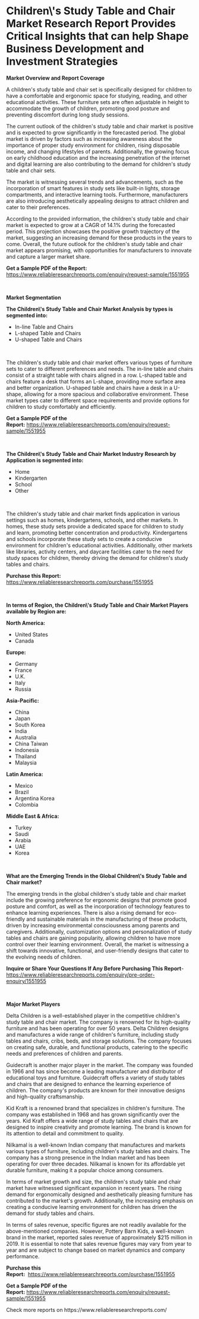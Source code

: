 <p><h1>Children\'s Study Table and Chair Market Research Report Provides Critical Insights that can help Shape Business Development and Investment Strategies</h1></p><p><strong>Market Overview and Report Coverage</strong></p>
<p><p>A children's study table and chair set is specifically designed for children to have a comfortable and ergonomic space for studying, reading, and other educational activities. These furniture sets are often adjustable in height to accommodate the growth of children, promoting good posture and preventing discomfort during long study sessions.</p><p>The current outlook of the children's study table and chair market is positive and is expected to grow significantly in the forecasted period. The global market is driven by factors such as increasing awareness about the importance of proper study environment for children, rising disposable income, and changing lifestyles of parents. Additionally, the growing focus on early childhood education and the increasing penetration of the internet and digital learning are also contributing to the demand for children's study table and chair sets.</p><p>The market is witnessing several trends and advancements, such as the incorporation of smart features in study sets like built-in lights, storage compartments, and interactive learning tools. Furthermore, manufacturers are also introducing aesthetically appealing designs to attract children and cater to their preferences.</p><p>According to the provided information, the children's study table and chair market is expected to grow at a CAGR of 14.1% during the forecasted period. This projection showcases the positive growth trajectory of the market, suggesting an increasing demand for these products in the years to come. Overall, the future outlook for the children's study table and chair market appears promising, with opportunities for manufacturers to innovate and capture a larger market share.</p></p>
<p><strong>Get a Sample PDF of the Report:</strong> <a href="https://www.reliableresearchreports.com/enquiry/request-sample/1551955">https://www.reliableresearchreports.com/enquiry/request-sample/1551955</a></p>
<p>&nbsp;</p>
<p><strong>Market Segmentation</strong></p>
<p><strong>The Children\'s Study Table and Chair Market Analysis by types is segmented into:</strong></p>
<p><ul><li>In-line Table and Chairs</li><li>L-shaped Table and Chairs</li><li>U-shaped Table and Chairs</li></ul></p>
<p>&nbsp;</p>
<p><p>The children's study table and chair market offers various types of furniture sets to cater to different preferences and needs. The in-line table and chairs consist of a straight table with chairs aligned in a row. L-shaped table and chairs feature a desk that forms an L-shape, providing more surface area and better organization. U-shaped table and chairs have a desk in a U-shape, allowing for a more spacious and collaborative environment. These market types cater to different space requirements and provide options for children to study comfortably and efficiently.</p></p>
<p><strong>Get a Sample PDF of the Report:</strong>&nbsp;<a href="https://www.reliableresearchreports.com/enquiry/request-sample/1551955">https://www.reliableresearchreports.com/enquiry/request-sample/1551955</a></p>
<p>&nbsp;</p>
<p><strong>The Children\'s Study Table and Chair Market Industry Research by Application is segmented into:</strong></p>
<p><ul><li>Home</li><li>Kindergarten</li><li>School</li><li>Other</li></ul></p>
<p>&nbsp;</p>
<p><p>The children's study table and chair market finds application in various settings such as homes, kindergartens, schools, and other markets. In homes, these study sets provide a dedicated space for children to study and learn, promoting better concentration and productivity. Kindergartens and schools incorporate these study sets to create a conducive environment for children's educational activities. Additionally, other markets like libraries, activity centers, and daycare facilities cater to the need for study spaces for children, thereby driving the demand for children's study tables and chairs.</p></p>
<p><strong>Purchase this Report:</strong>&nbsp; <a href="https://www.reliableresearchreports.com/purchase/1551955">https://www.reliableresearchreports.com/purchase/1551955</a></p>
<p>&nbsp;</p>
<p><strong>In terms of Region, the Children\'s Study Table and Chair Market Players available by Region are:</strong></p>
<p>
    <p> <strong> North America: </strong>
        <ul>
            <li>United States</li>
            <li>Canada</li>
        </ul>
        </p> 
    <p> <strong> Europe: </strong>
        <ul>
            <li>Germany</li>
            <li>France</li>
            <li>U.K.</li>
            <li>Italy</li>
            <li>Russia</li>
        </ul>
        </p> 
    <p> <strong> Asia-Pacific: </strong>
        <ul>
            <li>China</li>
            <li>Japan</li>
            <li>South Korea</li>
            <li>India</li>
            <li>Australia</li>
            <li>China Taiwan</li>
            <li>Indonesia</li>
            <li>Thailand</li>
            <li>Malaysia</li>
        </ul>
        </p> 
    <p> <strong> Latin America: </strong>
        <ul>
            <li>Mexico</li>
            <li>Brazil</li>
            <li>Argentina Korea</li>
            <li>Colombia</li>
        </ul>
        </p> 
    <p> <strong> Middle East & Africa: </strong>
        <ul>
            <li>Turkey</li>
            <li>Saudi</li>
            <li>Arabia</li>
            <li>UAE</li>
            <li>Korea</li>
        </ul>
    </p>
    </p>
<p>&nbsp;</p>
<p><strong>What are the Emerging Trends in the Global Children\'s Study Table and Chair market?</strong></p>
<p><p>The emerging trends in the global children's study table and chair market include the growing preference for ergonomic designs that promote good posture and comfort, as well as the incorporation of technology features to enhance learning experiences. There is also a rising demand for eco-friendly and sustainable materials in the manufacturing of these products, driven by increasing environmental consciousness among parents and caregivers. Additionally, customization options and personalization of study tables and chairs are gaining popularity, allowing children to have more control over their learning environment. Overall, the market is witnessing a shift towards innovative, functional, and user-friendly designs that cater to the evolving needs of children.</p></p>
<p><strong>Inquire or Share Your Questions If Any Before Purchasing This Report</strong>- <a href="https://www.reliableresearchreports.com/enquiry/pre-order-enquiry/1551955">https://www.reliableresearchreports.com/enquiry/pre-order-enquiry/1551955</a></p>
<p>&nbsp;</p>
<p><strong>Major Market Players</strong></p>
<p><p>Delta Children is a well-established player in the competitive children's study table and chair market. The company is renowned for its high-quality furniture and has been operating for over 50 years. Delta Children designs and manufactures a wide range of children's furniture, including study tables and chairs, cribs, beds, and storage solutions. The company focuses on creating safe, durable, and functional products, catering to the specific needs and preferences of children and parents.</p><p>Guidecraft is another major player in the market. The company was founded in 1966 and has since become a leading manufacturer and distributor of educational toys and furniture. Guidecraft offers a variety of study tables and chairs that are designed to enhance the learning experience of children. The company's products are known for their innovative designs and high-quality craftsmanship.</p><p>Kid Kraft is a renowned brand that specializes in children's furniture. The company was established in 1968 and has grown significantly over the years. Kid Kraft offers a wide range of study tables and chairs that are designed to inspire creativity and promote learning. The brand is known for its attention to detail and commitment to quality.</p><p>Nilkamal is a well-known Indian company that manufactures and markets various types of furniture, including children's study tables and chairs. The company has a strong presence in the Indian market and has been operating for over three decades. Nilkamal is known for its affordable yet durable furniture, making it a popular choice among consumers.</p><p>In terms of market growth and size, the children's study table and chair market have witnessed significant expansion in recent years. The rising demand for ergonomically designed and aesthetically pleasing furniture has contributed to the market's growth. Additionally, the increasing emphasis on creating a conducive learning environment for children has driven the demand for study tables and chairs.</p><p>In terms of sales revenue, specific figures are not readily available for the above-mentioned companies. However, Pottery Barn Kids, a well-known brand in the market, reported sales revenue of approximately $215 million in 2019. It is essential to note that sales revenue figures may vary from year to year and are subject to change based on market dynamics and company performance.</p></p>
<p><strong>Purchase this Report:</strong>&nbsp;&nbsp;<a href="https://www.reliableresearchreports.com/purchase/1551955">https://www.reliableresearchreports.com/purchase/1551955</a></p>
<p></p>
<p><strong>Get a Sample PDF of the Report:</strong>&nbsp;<a href="https://www.reliableresearchreports.com/enquiry/request-sample/1551955">https://www.reliableresearchreports.com/enquiry/request-sample/1551955</a></p>
<p>Check more reports on https://www.reliableresearchreports.com/</p>